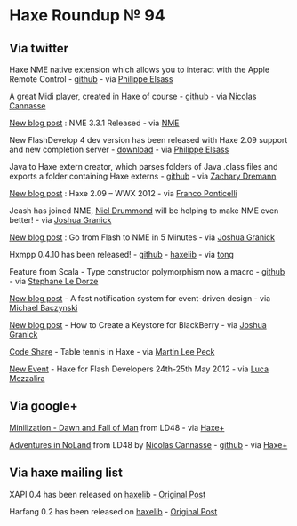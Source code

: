 [_template]: ../templates/roundup.html
# Haxe Roundup № 94

## Via twitter

Haxe NME native extension which allows you to interact with the Apple Remote Control - [github][link 1] - via [Philippe Elsass][link 2]

A great Midi player, created in Haxe of course - [github][link 3] - via [Nicolas Cannasse][link 4]

[New blog post][link 5] : NME 3.3.1 Released - via [NME][link 6]

New FlashDevelop 4 dev version has been released with Haxe 2.09 support and new completion server - [download][link 7] - via [Philippe Elsass][link 8]

Java to Haxe extern creator, which parses folders of Java .class files and exports a folder containing Haxe externs - [github][link 9] - via [Zachary Dremann][link 10]

[New blog post][link 11] : Haxe 2.09 – WWX 2012 - via [Franco Ponticelli][link 12]

Jeash has joined NME, [Niel Drummond][link 13] will be helping to make NME even better! - via [Joshua Granick][link 14]

[New blog post][link 15] : Go from Flash to NME in 5 Minutes - via [Joshua Granick][link 16]

Hxmpp 0.4.10 has been released! - [github][link 17] - [haxelib][link 18] - via [tong][link 19]

Feature from Scala - Type constructor polymorphism now a macro - [github][link 20] - via [Stephane Le Dorze][link 21]

[New blog post][link 22] - A fast notification system for event-driven design - via [Michael Baczynski][link 23]

[New blog post][link 24] - How to Create a Keystore for BlackBerry - via [Joshua Granick][link 25]

[Code Share][link 26] - Table tennis in Haxe - via [Martin Lee Peck][link 27]

[New Event][link 28] - Haxe for Flash Developers 24th-25th May 2012 - via [Luca Mezzalira][link 29]

## Via google+



[Minilization - Dawn and Fall of Man][link 30] from LD48 - via [Haxe+][link 31]

[Adventures in NoLand][link 32] from LD48 by [Nicolas Cannasse][link 33] - [github][link 34] - via [Haxe+][link 35]

## Via haxe mailing list

XAPI 0.4 has been released on [haxelib][link 36] - [Original Post][link 37]

Harfang 0.2 has been released on [haxelib][link 38] - [Original Post][link 39]

[link 1]: https://github.com/elsassph/nme-apple-remote "github"
[link 2]: https://www.twitter.com/#!/elsassph "Philippe Elsass"
[link 3]: https://github.com/triplefox/triad "github"
[link 4]: https://www.twitter.com/#!/ncannasse "Nicolas Cannasse"
[link 5]: http://www.haxenme.org/blog/?p=97 "New blog post"
[link 6]: https://www.twitter.com/#!/haxenme "NME"
[link 7]: http://flashdevelop.org/community/viewtopic.php?f=9&amp;t=3529 "download"
[link 8]: https://www.twitter.com/#!/elsassph "Philippe Elsass"
[link 9]: https://github.com/Dr-Emann/java-haxe-extern-creator "github"
[link 10]: https://www.twitter.com/#!/Dr_Emann "Zachary Dremann"
[link 11]: http://www.weblob.net/2012/haxe-2-09-wwx-2012/ "New blog post"
[link 12]: https://www.twitter.com/#!/fponticelli "Franco Ponticelli"
[link 13]: https://www.twitter.com/#!/grumpytoad "Niel Drummond"
[link 14]: https://www.twitter.com/#!/singmajesty "Joshua Granick"
[link 15]: http://www.joshuagranick.com/blog/2012/04/23/go-from-flash-to-nme-in-5-minutes/ "New blog post"
[link 16]: https://www.twitter.com/#!/singmajesty "Joshua Granick"
[link 17]: https://github.com/tong/hxmpp "github"
[link 18]: http://lib.haxe.org/p/hxmpp "haxelib"
[link 19]: https://www.twitter.com/#!/disktree "tong"
[link 20]: https://github.com/frabbit/hots "github"
[link 21]: https://www.twitter.com/#!/stephaneledorze "Stephane Le Dorze"
[link 22]: http://lab.polygonal.de/?p=2548 "New blog post"
[link 23]: https://www.twitter.com/#!/polygonal "Michael Baczynski"
[link 24]: http://www.joshuagranick.com/blog/2012/04/24/how-to-create-a-keystore-for-blackberry/ "New blog post"
[link 25]: https://www.twitter.com/#!/singmajesty "Joshua Granick"
[link 26]: http://martinpeck.co.uk/post/code-share-table-tennis-in-haxe "Code Share"
[link 27]: https://www.twitter.com/#!/tangletown13 "Martin Lee Peck"
[link 28]: http://www.whymca.org/intervento/haxe-flash-developers "New Event"
[link 29]: https://www.twitter.com/#!/lucamezzalira "Luca Mezzalira"
[link 30]: http://www.ludumdare.com/compo/ludum-dare-23/?uid=1163 "Minilization - Dawn and Fall of Man"
[link 31]: https://plus.google.com/113704686911055424796/posts "Haxe+"
[link 32]: http://www.ludumdare.com/compo/ludum-dare-23/?action=preview&amp;uid=8497 "Adventures in NoLand"
[link 33]: https://plus.google.com/110047895791401009152 "Nicolas Cannasse"
[link 34]: https://github.com/ncannasse/ld23 "github"
[link 35]: https://plus.google.com/113704686911055424796/posts "Haxe+"
[link 36]: http://lib.haxe.org/d/xapi "haxelib"
[link 37]: https://groups.google.com/d/msg/haxelang/0wAtu652xsQ/mvbqbivk7noJ "Original Post"
[link 38]: http://lib.haxe.org/p/Harfang "haxelib"
[link 39]: https://groups.google.com/d/msg/haxelang/DHRbWTs3QHU/f7vnbn0P3ZEJ "Original Post"

